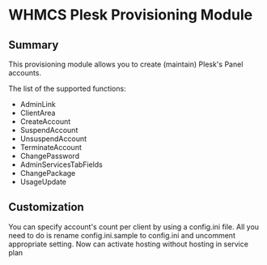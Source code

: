 # WHMCS Plesk Provisioning Module #

## Summary ##

This provisioning module allows you to create (maintain) Plesk's Panel accounts.

The list of the supported functions:

 * AdminLink
 * ClientArea
 * CreateAccount
 * SuspendAccount
 * UnsuspendAccount
 * TerminateAccount
 * ChangePassword
 * AdminServicesTabFields
 * ChangePackage
 * UsageUpdate

## Customization ##

You can specify account's count per client by using a config.ini file.
All you need to do is rename config.ini.sample to config.ini and uncomment appropriate setting.
Now can activate hosting without hosting in service plan
